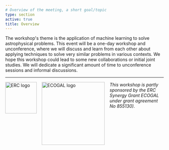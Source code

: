 ```yaml
---
# Overview of the meeting, a short goal/topic
type: section
active: true
title: Overview
---
```

The workshop's theme is the application of machine learning to solve astrophysical problems. This event will be a one-day workshop and unconference, where we will discuss and learn from each other about applying techniques to solve very similar problems in various contexts. We hope this workshop could lead to some new collaborations or initial joint studies. We will dedicate a significant amount of time to unconference sessions and informal discussions.


***

[<img width="100px" src="http://www.ecogal.eu/img/ERC70.png" alt="ERC logo" style="float:left;margin-right:1rem;"><img width="200px" src="http://www.ecogal.eu/img/logo-Ecogal-rogne.png" alt="ECOGAL logo" style="float:left;margin-right:1rem;">](http://www.ecogal.eu/)
_This workshop is partly sponsored by the ERC Synergy Grant ECOGAL under grant agreement No 855130)._
